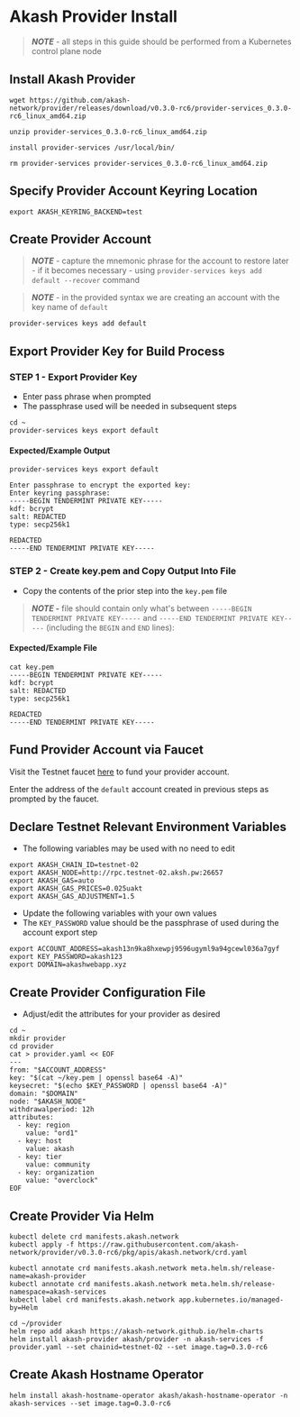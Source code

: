 # Akash Provider Install

> _**NOTE**_ - all steps in this guide should be performed from a Kubernetes control plane node

##

## Install Akash Provider

```
wget https://github.com/akash-network/provider/releases/download/v0.3.0-rc6/provider-services_0.3.0-rc6_linux_amd64.zip

unzip provider-services_0.3.0-rc6_linux_amd64.zip 

install provider-services /usr/local/bin/

rm provider-services provider-services_0.3.0-rc6_linux_amd64.zip 
```

## Specify Provider Account Keyring Location

```
export AKASH_KEYRING_BACKEND=test
```

## Create Provider Account

> _**NOTE**_ -  capture the mnemonic phrase for the account to restore later - if it becomes necessary - using `provider-services keys add default --recover` command

> _**NOTE**_ - in the provided syntax we are creating an account with the key name of `default`

```
provider-services keys add default
```

## Export Provider Key for Build Process

### STEP 1 - Export Provider Key

* Enter pass phrase when prompted
* The passphrase used will be needed in subsequent steps

```
cd ~
provider-services keys export default
```

#### Expected/Example Output

```
provider-services keys export default

Enter passphrase to encrypt the exported key:                          
Enter keyring passphrase:                                              
-----BEGIN TENDERMINT PRIVATE KEY-----
kdf: bcrypt
salt: REDACTED
type: secp256k1

REDACTED
-----END TENDERMINT PRIVATE KEY-----
```

### STEP 2 - Create key.pem and Copy Output Into File

* Copy the contents of the prior step into the `key.pem` file

> _**NOTE -**_ file should contain only what's between `-----BEGIN TENDERMINT PRIVATE KEY-----` and  `-----END TENDERMINT PRIVATE KEY-----` (including the `BEGIN` and `END` lines):

#### Expected/Example File

```
cat key.pem
-----BEGIN TENDERMINT PRIVATE KEY-----
kdf: bcrypt
salt: REDACTED
type: secp256k1

REDACTED
-----END TENDERMINT PRIVATE KEY-----
```

## Fund Provider Account via Faucet

Visit the Testnet faucet [here](http://faucet.testnet-02.aksh.pw/) to fund your provider account. &#x20;

Enter the address of the `default` account created in previous steps as prompted by the faucet.

## Declare Testnet Relevant Environment Variables

* The following variables may be used with no need to edit

```
export AKASH_CHAIN_ID=testnet-02
export AKASH_NODE=http://rpc.testnet-02.aksh.pw:26657
export AKASH_GAS=auto
export AKASH_GAS_PRICES=0.025uakt
export AKASH_GAS_ADJUSTMENT=1.5
```

* Update the following variables with your own values
* The `KEY_PASSWORD` value should be the passphrase of used during the account export step

```
export ACCOUNT_ADDRESS=akash13n9ka8hxewpj9596ugyml9a94gcewl036a7gyf
export KEY_PASSWORD=akash123
export DOMAIN=akashwebapp.xyz
```

## Create Provider Configuration File

* Adjust/edit the attributes for your provider as desired

```
cd ~
mkdir provider
cd provider
cat > provider.yaml << EOF
---
from: "$ACCOUNT_ADDRESS"
key: "$(cat ~/key.pem | openssl base64 -A)"
keysecret: "$(echo $KEY_PASSWORD | openssl base64 -A)"
domain: "$DOMAIN"
node: "$AKASH_NODE"
withdrawalperiod: 12h
attributes:
  - key: region
    value: "ord1"
  - key: host
    value: akash
  - key: tier
    value: community
  - key: organization
    value: "overclock"
EOF
```

## Create Provider Via Helm

```
kubectl delete crd manifests.akash.network
kubectl apply -f https://raw.githubusercontent.com/akash-network/provider/v0.3.0-rc6/pkg/apis/akash.network/crd.yaml

kubectl annotate crd manifests.akash.network meta.helm.sh/release-name=akash-provider
kubectl annotate crd manifests.akash.network meta.helm.sh/release-namespace=akash-services
kubectl label crd manifests.akash.network app.kubernetes.io/managed-by=Helm

cd ~/provider
helm repo add akash https://akash-network.github.io/helm-charts
helm install akash-provider akash/provider -n akash-services -f provider.yaml --set chainid=testnet-02 --set image.tag=0.3.0-rc6
```

## Create Akash Hostname Operator

```
helm install akash-hostname-operator akash/akash-hostname-operator -n akash-services --set image.tag=0.3.0-rc6
```
